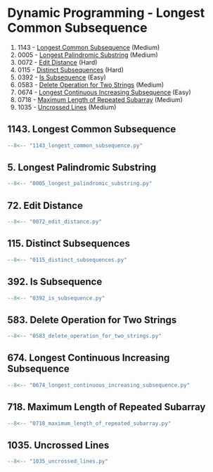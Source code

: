 # Dynamic Programming - Longest Common Subsequence

1. 1143 - [Longest Common Subsequence](https://leetcode.com/problems/longest-common-subsequence/) (Medium)
2. 0005 - [Longest Palindromic Substring](https://leetcode.com/problems/longest-palindromic-substring/) (Medium)
3. 0072 - [Edit Distance](https://leetcode.com/problems/edit-distance/) (Hard)
4. 0115 - [Distinct Subsequences](https://leetcode.com/problems/distinct-subsequences/) (Hard)
5. 0392 - [Is Subsequence](https://leetcode.com/problems/is-subsequence/) (Easy)
6. 0583 - [Delete Operation for Two Strings](https://leetcode.com/problems/delete-operation-for-two-strings/) (Medium)
7. 0674 - [Longest Continuous Increasing Subsequence](https://leetcode.com/problems/longest-continuous-increasing-subsequence/) (Easy)
8. 0718 - [Maximum Length of Repeated Subarray](https://leetcode.com/problems/maximum-length-of-repeated-subarray/) (Medium)
9. 1035 - [Uncrossed Lines](https://leetcode.com/problems/uncrossed-lines/) (Medium)

## 1143. Longest Common Subsequence

```python
--8<-- "1143_longest_common_subsequence.py"
```

## 5. Longest Palindromic Substring

```python
--8<-- "0005_longest_palindromic_substring.py"
```

## 72. Edit Distance

```python
--8<-- "0072_edit_distance.py"
```

## 115. Distinct Subsequences

```python
--8<-- "0115_distinct_subsequences.py"
```

## 392. Is Subsequence

```python
--8<-- "0392_is_subsequence.py"
```

## 583. Delete Operation for Two Strings

```python
--8<-- "0583_delete_operation_for_two_strings.py"
```

## 674. Longest Continuous Increasing Subsequence

```python
--8<-- "0674_longest_continuous_increasing_subsequence.py"
```

## 718. Maximum Length of Repeated Subarray

```python
--8<-- "0718_maximum_length_of_repeated_subarray.py"
```

## 1035. Uncrossed Lines

```python
--8<-- "1035_uncrossed_lines.py"
```
